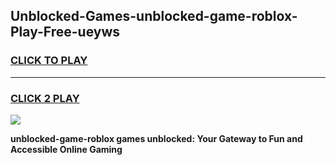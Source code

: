 
## Unblocked-Games-unblocked-game-roblox-Play-Free-ueyws
<h3>
<a href="https://premium76.site?title=unblocked-game-roblox&ref=15A">CLICK TO PLAY</a></h3>
<hr>

<h3>
<a href="https://premium76.site?title=unblocked-game-roblox&ref=15A">CLICK 2 PLAY</a>
  
</h3>

<a href="https://premium76.site?title=unblocked-game-roblox&ref=15A"><img src="https://clearcache.store/games.png"></a>


**unblocked-game-roblox games unblocked: Your Gateway to Fun and Accessible Online Gaming**
